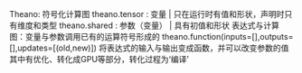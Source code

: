 Theano: 符号化计算图
theano.tensor : 变量 | 只在运行时有值和形状，声明时只有维度和类型
theano.shared : 参数（变量） | 具有初值和形状
表达式与计算图：变量与参数调用已有的运算符号形成的
theano.function(inputs=[],outputs=[],updates=[(old,new)])
将表达式的输入与输出变成函数，并可以改变参数的值
其中有优化、转化成GPU等部分，转化过程为‘编译’
